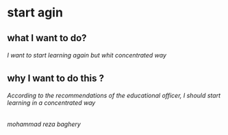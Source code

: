 #  start agin

## what I want to do?

###### I want to start learning again but whit concentrated way 

## why I want to do this ?

###### According to the recommendations of the educational officer, I should start learning in a concentrated way

###### mohammad reza baghery
